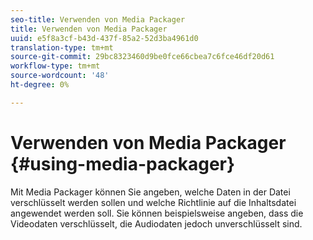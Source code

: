 ```yaml
---
seo-title: Verwenden von Media Packager
title: Verwenden von Media Packager
uuid: e5f8a3cf-b43d-437f-85a2-52d3ba4961d0
translation-type: tm+mt
source-git-commit: 29bc8323460d9be0fce66cbea7c6fce46df20d61
workflow-type: tm+mt
source-wordcount: '48'
ht-degree: 0%

---
```



# Verwenden von Media Packager {#using-media-packager}

Mit Media Packager können Sie angeben, welche Daten in der Datei verschlüsselt werden sollen und welche Richtlinie auf die Inhaltsdatei angewendet werden soll. Sie können beispielsweise angeben, dass die Videodaten verschlüsselt, die Audiodaten jedoch unverschlüsselt sind.
